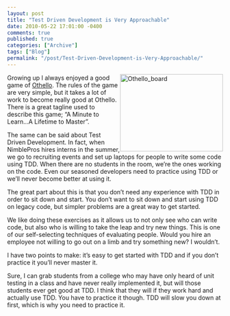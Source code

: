 ```yaml
---
layout: post
title: "Test Driven Development is Very Approachable"
date: 2010-05-22 17:01:00 -0400
comments: true
published: true
categories: ["Archive"]
tags: ["Blog"]
permalink: "/post/Test-Driven-Development-is-Very-Approachable/"
---
```

<!-- more -->



<p><img style="border-bottom: 0px; border-left: 0px; display: inline; margin-left: 0px; border-top: 0px; margin-right: 0px; border-right: 0px" title="Othello_board" src="http://brendan.enrick.com/files/media/image/WindowsLiveWriter/TestDrivenDevelopmentisVeryApproachable_EF57/Othello_board_3.jpg" border="0" alt="Othello_board" width="240" height="180" align="right" /> Growing up I always enjoyed a good game of <a href="http://en.wikipedia.org/wiki/Reversi" target="_blank">Othello</a>. The rules of the game are very simple, but it takes a lot of work to become really good at Othello. There is a great tagline used to describe this game; &ldquo;A Minute to Learn...A Lifetime to Master&rdquo;.</p>
<p>The same can be said about Test Driven Development. In fact, when NimblePros hires interns in the summer, we go to recruiting events and set up laptops for people to write some code using TDD. When there are no students in the room, we&rsquo;re the ones working on the code. Even our seasoned developers need to practice using TDD or we&rsquo;ll never become better at using it.</p>
<p>The great part about this is that you don&rsquo;t need any experience with TDD in order to sit down and start. You don&rsquo;t want to sit down and start using TDD on legacy code, but simpler problems are a great way to get started.</p>
<p>We like doing these exercises as it allows us to not only see who can write code, but also who is willing to take the leap and try new things. This is one of our self-selecting techniques of evaluating people. Would you hire an employee not willing to go out on a limb and try something new? I wouldn&rsquo;t.</p>
<p>I have two points to make: it&rsquo;s easy to get started with TDD and if you don&rsquo;t practice it you&rsquo;ll never master it.</p>
<p>Sure, I can grab students from a college who may have only heard of unit testing in a class and have never really implemented it, but will those students ever get good at TDD. I think that they will if they work hard and actually use TDD. You have to practice it though. TDD will slow you down at first, which is why you need to practice it.</p>
